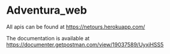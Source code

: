 # Adventura_web

All apis can be found at
https://netours.herokuapp.com/

The documentation is available at
https://documenter.getpostman.com/view/19037589/UyxjHSS5
